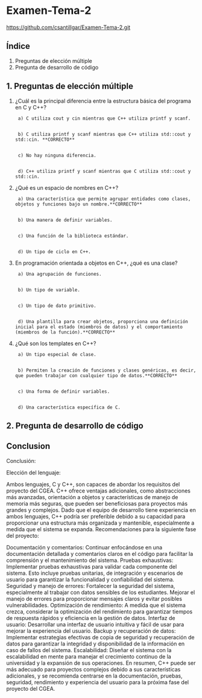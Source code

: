# Examen-Tema-2

https://github.com/csantillgar/Examen-Tema-2.git

## Índice
1. Preguntas de elección múltiple
2. Pregunta de desarrollo de código 


## 1. Preguntas de elección múltiple


1. ¿Cuál es la principal diferencia entre la estructura básica del programa en C y C++?

        a) C utiliza cout y cin mientras que C++ utiliza printf y scanf.


        b) C utiliza printf y scanf mientras que C++ utiliza std::cout y std::cin. **CORRECTO**


        c) No hay ninguna diferencia.


        d) C++ utiliza printf y scanf mientras que C utiliza std::cout y std::cin.


2. ¿Qué es un espacio de nombres en C++?

        a) Una característica que permite agrupar entidades como clases, objetos y funciones bajo un nombre.**CORRECTO**


        b) Una manera de definir variables.


        c) Una función de la biblioteca estándar.


        d) Un tipo de ciclo en C++.


3. En programación orientada a objetos en C++, ¿qué es una clase?

        a) Una agrupación de funciones.


        b) Un tipo de variable.


        c) Un tipo de dato primitivo.


        d) Una plantilla para crear objetos, proporciona una definición inicial para el estado (miembros de datos) y el comportamiento (miembros de la función).**CORRECTO**


4. ¿Qué son los templates en C++?

        a) Un tipo especial de clase.


        b) Permiten la creación de funciones y clases genéricas, es decir, que pueden trabajar con cualquier tipo de datos.**CORRECTO**


        c) Una forma de definir variables.


        d) Una característica específica de C.

## 2. Pregunta de desarrollo de código

## Conclusion
Conclusión:

Elección del lenguaje:

Ambos lenguajes, C y C++, son capaces de abordar los requisitos del proyecto del CGEA.
C++ ofrece ventajas adicionales, como abstracciones más avanzadas, orientación a objetos y características de manejo de memoria más seguras, que pueden ser beneficiosas para proyectos más grandes y complejos.
Dado que el equipo de desarrollo tiene experiencia en ambos lenguajes, C++ podría ser preferible debido a su capacidad para proporcionar una estructura más organizada y mantenible, especialmente a medida que el sistema se expanda.
Recomendaciones para la siguiente fase del proyecto:

Documentación y comentarios:
Continuar enfocándose en una documentación detallada y comentarios claros en el código para facilitar la comprensión y el mantenimiento del sistema.
Pruebas exhaustivas:
Implementar pruebas exhaustivas para validar cada componente del sistema. Esto incluye pruebas unitarias, de integración y escenarios de usuario para garantizar la funcionalidad y confiabilidad del sistema.
Seguridad y manejo de errores:
Fortalecer la seguridad del sistema, especialmente al trabajar con datos sensibles de los estudiantes.
Mejorar el manejo de errores para proporcionar mensajes claros y evitar posibles vulnerabilidades.
Optimización de rendimiento:
A medida que el sistema crezca, considerar la optimización del rendimiento para garantizar tiempos de respuesta rápidos y eficiencia en la gestión de datos.
Interfaz de usuario:
Desarrollar una interfaz de usuario intuitiva y fácil de usar para mejorar la experiencia del usuario.
Backup y recuperación de datos:
Implementar estrategias efectivas de copia de seguridad y recuperación de datos para garantizar la integridad y disponibilidad de la información en caso de fallos del sistema.
Escalabilidad:
Diseñar el sistema con la escalabilidad en mente para manejar el crecimiento continuo de la universidad y la expansión de sus operaciones.
En resumen, C++ puede ser más adecuado para proyectos complejos debido a sus características adicionales, y se recomienda centrarse en la documentación, pruebas, seguridad, rendimiento y experiencia del usuario para la próxima fase del proyecto del CGEA.
